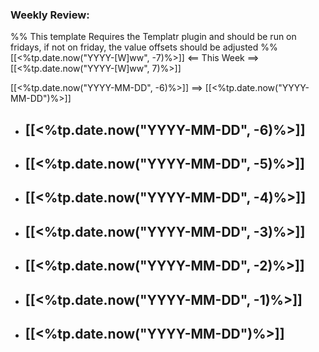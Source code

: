 ### Weekly Review:
%% This template Requires the Templatr plugin and should be run on fridays, if not on friday, the value offsets should be adjusted %%
[[<%tp.date.now("YYYY-[W]ww", -7)%>]] <== This Week ==> [[<%tp.date.now("YYYY-[W]ww", 7)%>]]

[[<%tp.date.now("YYYY-MM-DD", -6)%>]] ==> [[<%tp.date.now("YYYY-MM-DD")%>]] 

- [[<%tp.date.now("YYYY-MM-DD", -6)%>]] 
	- 
- [[<%tp.date.now("YYYY-MM-DD", -5)%>]] 
	- 
- [[<%tp.date.now("YYYY-MM-DD", -4)%>]] 
	- 
- [[<%tp.date.now("YYYY-MM-DD", -3)%>]] 
	- 
- [[<%tp.date.now("YYYY-MM-DD", -2)%>]] 
	- 
- [[<%tp.date.now("YYYY-MM-DD", -1)%>]] 
	- 
- [[<%tp.date.now("YYYY-MM-DD")%>]]
	- 
